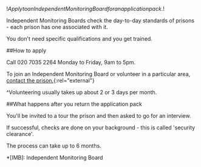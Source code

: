 $!Apply to an Independent Monitoring Board for an application pack.$!

Independent Monitoring Boards check the day-to-day standards of prisons - each prison has one associated with it. 

You don't need specific qualifications and you get trained.

##How to apply

Call 020 7035 2264 Monday to Friday, 9am to 5pm.

To join an Independent Monitoring Board or volunteer in a particular area, [contact the prison.](http://www.justice.gov.uk/global/contacts/noms/prison-finder/index.htm "search for a prison"){:rel="external"}

^Volunteering usually takes up about 2 or 3 days per month.

##What happens after you return the application pack

You'll be invited to a tour the prison and then asked to go for an interview. 

If successful, checks are done on your background - this is called 'security clearance'.

The process can take up to 6 months.

*[IMB]: Independent Monitoring Board
